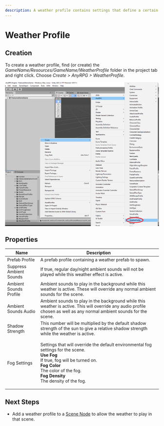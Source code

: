 ```yaml
---
description: A weather profile contains settings that define a certain type of weather.
---
```


# Weather Profile

## Creation

To create a weather profile, find (or create) the _GameName/Resources/GameName/WeatherProfile_ folder in the project tab and right click.  Choose _Create > AnyRPG > WeatherProfile_.

![](../.gitbook/assets/image.png)

## Properties

| Name                    | Description                                                                                                                                                                                                                                                               |
| ----------------------- | ------------------------------------------------------------------------------------------------------------------------------------------------------------------------------------------------------------------------------------------------------------------------- |
| Prefab Profile          | A prefab profile containing a weather prefab to spawn.                                                                                                                                                                                                                    |
| Suppress Ambient Sounds | If true, regular day/night ambient sounds will not be played while this weather effect is active.                                                                                                                                                                         |
| Ambient Sounds Profile  | Ambient sounds to play in the background while this weather is active. These will override any normal ambient sounds for the scene.                                                                                                                                       |
| Ambient Sounds Audio    | Ambient sounds to play in the background while this weather is active. This will override any audio profile chosen as well as any normal ambient sounds for the scene.                                                                                                    |
| Shadow Strength         | This number will be multiplied by the default shadow strength of the sun to give a relative shadow strength while the weather is active.                                                                                                                                  |
| Fog Settings            | <p>Settings that will override the default environmental fog settings for the scene.<br><strong>Use Fog</strong><br>If true, fog will be turned on.<br><strong>Fog Color</strong><br>The color of the fog.<br><strong>Fog Density</strong><br>The density of the fog.</p> |

## Next Steps

* Add a weather profile to a [Scene Node](scene-node.md) to allow the weather to play in that scene.

